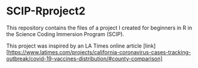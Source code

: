 # SCIP-Rproject2

This repository contains the files of a project I created for beginners in R in the Science Coding Immersion Program (SCIP). 

This project was inspired by an LA Times online article [link][https://www.latimes.com/projects/california-coronavirus-cases-tracking-outbreak/covid-19-vaccines-distribution/#county-comparison]

